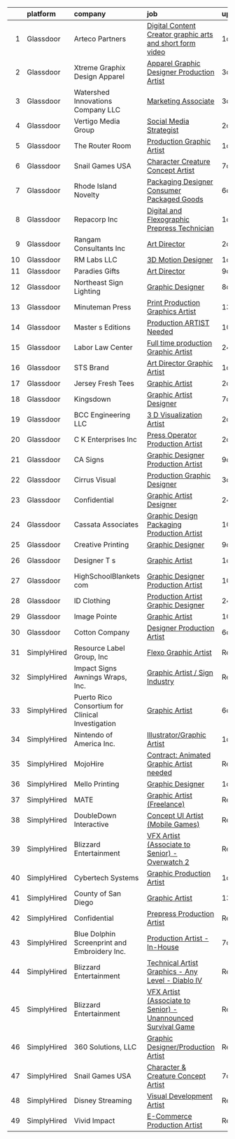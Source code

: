 

|    | platform    | company                                           | job                                                                                                                                                                                                                                                                                                                                                                                                                                                                                                                                                                                                                                                                                                                                                                                                                                                                                                                                             | update_time   | location           |
|---:|:------------|:--------------------------------------------------|:------------------------------------------------------------------------------------------------------------------------------------------------------------------------------------------------------------------------------------------------------------------------------------------------------------------------------------------------------------------------------------------------------------------------------------------------------------------------------------------------------------------------------------------------------------------------------------------------------------------------------------------------------------------------------------------------------------------------------------------------------------------------------------------------------------------------------------------------------------------------------------------------------------------------------------------------|:--------------|:-------------------|
|  1 | Glassdoor   | Arteco Partners                                   | [Digital Content Creator  graphic arts and short form video ](https://www.glassdoor.com/partner/jobListing.htm?pos=130&ao=1110586&s=58&guid=0000018369334f79be03fab6cc36c5d6&src=GD_JOB_AD&t=SR&vt=w&ea=1&cs=1_908d2ca0&cb=1663917314288&jobListingId=1008154566227&cpc=AF1E4A3695F490BE&jrtk=3-0-1gdkj6jsokf0r801-1gdkj6jtdjcbp800-b3812f78a970a59e--6NYlbfkN0CXBwkuXq_7hSsGqynfufmVXqmugJc4CfFGbLSoL9j_BIUTi2Ue9hj8_eACltDkMj6ZF_apy6Urs4e-em5JkXt3NQcPVHXe959KdsrzWF4_7U6eaybME9ZBT4GFFYWEV3oGKiOu9myI4mS_vUZM0OZ-48GScj0nBScvCir4_-Du4bmFEzXvHJPDCaMKdKbx3I5K-rKm6LiD20YTsmMduLOIsKHxog0LjJ-CMHVIedjRdgo4_mnLJfP8wuGpMhkmHP68a9QcgcVHcW09-ZhmaganOttdOMEQq6EaH4TEnGI9ili1FDZTZ08QGrGiRGj31qkUHFeVcGXuHWVxxRCSYh-Bur6Hq0ltOpzBFGYY-pCpXYJB2sSHoiaa4q08fBrLC1dbax78Nui2NbLhl2Yw4eTI2ve_R-A0v7n3i1rxBh2J9lao4oBQZWdYKXazseKfeUqVdWhWIYU5dxPSgnaUuTiK38M7vhYrQd2NnPIFmZAVlqSwpjCsSJzCQoKwDzD0XZuIy90KVohkrg%3D%3D)                              | 1d            | Pomona, CA         |
|  2 | Glassdoor   | Xtreme Graphix Design   Apparel                   | [Apparel Graphic Designer Production Artist](https://www.glassdoor.com/partner/jobListing.htm?pos=104&ao=1110586&s=58&guid=0000018369334f79be03fab6cc36c5d6&src=GD_JOB_AD&t=SR&vt=w&ea=1&cs=1_bef4d76b&cb=1663917314285&jobListingId=1008150225561&cpc=3490D71336BF6258&jrtk=3-0-1gdkj6jsokf0r801-1gdkj6jtdjcbp800-445896edda0e98df--6NYlbfkN0CHpSnjIPxMtekS58WZl5Olhjo2iWL5RjE_Boe0ccr3Fl9Gcdp22GbR2i7cGCDUZj1YDpw5ePABuOt5YrZInMjpDR45YA865a6xQ6GOUSOVqQeNub6vG-oEBJxkz3ZrkpVrjUP18wQ1U_Bkoj4YQTggB7eSneEfGPhSh-bUOURyZRMOsUj6QduqaJwbILEjLKfj3zcvySrQ7tR7EZRQC3NjQ8lNtoLgGe1a2eHmWNEU_UgzpGs7QqGlS8fBXzfqgvxAgMj0Jko2kD7EfzXNY-1pU9Kd6cqKLB60W-BIQbNS6KewN61L9nrlEhaM7mPQBQVKlX2Ju-v7v74GCtMZbvJSPjVV86Qh7KlctBSvvhTeKuqVDSgGz8XlEqy2HMT7MWs_bb5xvnkghILnIcb1_a_366Qcx0fHVslrkDGREudnMXA2WKeFscd7Dg8Q9Usorj1J_u7IcPfU0lHvkFTmFt_oyQ6P1OBJOm_9bntFrnKsbFU1MiJiIQdapI2Nu_mfmUGXwdbTNuX6TWqS3DkeNY4_s56STlAA8TS4sYz_jM9gYQ%3D%3D)               | 3d            | Saint George, UT   |
|  3 | Glassdoor   | Watershed Innovations Company  LLC                | [Marketing Associate](https://www.glassdoor.com/partner/jobListing.htm?pos=109&ao=1110586&s=58&guid=0000018369334f79be03fab6cc36c5d6&src=GD_JOB_AD&t=SR&vt=w&ea=1&cs=1_b1ffbdf1&cb=1663917314286&jobListingId=1008148873258&cpc=4C8E2822ED533607&jrtk=3-0-1gdkj6jsokf0r801-1gdkj6jtdjcbp800-2d41122d485c2606--6NYlbfkN0ARVZBngiHsvg0pTOXP7QKeHNzMMjcD3HzpN76xyOSOmRet4aoTwDDjLnOR1WlZsEhH4jtpppI-5Ky7WhKSbKC8tGCfT-LR8dmn84bUJHng2etU0EklGEMno8u-KcERddGqfPhTcX2EP7uHHLssUiv8UoSUuVoRZ82pbjcl4bKejtJB47Mn7RBN1RLPHIrlqKLdm6EUgY9wiPrIVuLbn77WAKJJfuo_mgpuiu4_5m02GO7_qzPRrPfy3UqbZE_okGxEeP0gEY1jv9phE-NYsXLe21OKlxQ1Dh_jWHuvVsuzKYja3r3NeNiHDqjzFEiJSFS_THy-oKI0FVxsligu_CZaBY8GrjIvcY9BspNOQqVocjwDx9442lqVCeWAGMSg4Y_DJJ4-rzBbx5MOLUKK0FZhjXPY6nCfKyK4QG71EXHH8sVT4rCULR4nuRkRYeQTQ6twkeOS5xdOhKATBOEmcNOrys2MVQbwdLX-MEN7mq10I1FIWh1am_bXWwjtsCZmJKr2g-eovh9YPw%3D%3D)                                                                      | 3d            | Hudson, FL         |
|  4 | Glassdoor   | Vertigo Media Group                               | [Social Media Strategist](https://www.glassdoor.com/partner/jobListing.htm?pos=128&ao=1110586&s=58&guid=0000018369334f79be03fab6cc36c5d6&src=GD_JOB_AD&t=SR&vt=w&ea=1&cs=1_f58a2455&cb=1663917314288&jobListingId=1008150948305&cpc=2187E14FC6F1B769&jrtk=3-0-1gdkj6jsokf0r801-1gdkj6jtdjcbp800-f9eaac439e6dd760--6NYlbfkN0ATuzukLZvOA7Cxi5gGVTPK8s05ijijAIGQnHXs5Od0X6ChBelLerDGZsCvwkADTy5GbXrC1aGA1V2cVrMn18YNumclWy_O20vkt9rRv8ejtvzOamHr8RrXEnql_sfNqm7EQAb47mSg1wwyR0H_IDXNmlm5l8Wz0mLkEODsoSmeLca7-K3xZ-BPAmL5Byv5Y_A-xETnZDQxjfO9gaTddAO1sWrWKB69YwrhMVYOuJqF4MR9LcQgS45M8pW5VZwkXmGAA9_IYW7O_0chrYpPPqsLnQZDVK-Ty4DsOvjNObEJi-goJPt_LdDcIw5vB9O2N22pykoKthilhstaD6-ArpzC_QeGSicHVVICcOlxq0Tl_y0keCh2K-Qxpmw1aaiI5n8o-18Y6QHubRK_d-4w3LKgHwMzpqG12VOmbRshXIEOiFrSV84NCV2S4L0pdT40JC35yTa4j1_o8dmyLFDgjmv6k0snZiHamitqQOkyglQXtcVu_6TpO8vpnLxYr2ttWgGAX2Otg8n9LA%3D%3D)                                                                  | 2d            | Bohemia, NY        |
|  5 | Glassdoor   | The Router Room                                   | [Production Graphic Artist](https://www.glassdoor.com/partner/jobListing.htm?pos=116&ao=1110586&s=58&guid=0000018369334f79be03fab6cc36c5d6&src=GD_JOB_AD&t=SR&vt=w&ea=1&cs=1_f53eac98&cb=1663917314287&jobListingId=1008153403954&cpc=61B26E8FEFFA679F&jrtk=3-0-1gdkj6jsokf0r801-1gdkj6jtdjcbp800-a29a98431f3de04c--6NYlbfkN0BBGG9LMNqL16EzDx9S3nKk4b6IwprgSJginr0DZD_oW3LpRtTNiygcEw00-MMzcE5TQ805-bJUhKwNqUE3ZbyDA0w1x5AmHxhZbkz0bITAGxVspfDBg-qUFODc07o9m3hmjz6AEF7mu9WexNgHbdpNDgGuwHHoYlriJrAz5Ddps3GGzk4rPC0PHVwCRbS2_goAtNRY3YpsJVuxmmmzJKTTcReOdYtzquPLsCbs3mJ0i8soQT3qLQAzs21-To9B-J3IJm1nvN1VcFjTefxBt-vPlUygYH8csfWPbvJgyYK8kN8naM0d8ncD4St2KFYJiTj0y7Xj6FSKeHJfZGeKu_ppTKUUmBDqKHkNsVgIJtTUvkHVCQ5FQDtjDgC213VyuqEG86C6mzRmHLM1k2MlUqoxaMRTnt_PznlkmlzlFoJ0gFA1-JhyWSdB2jR_D4RWt-L7Vy426EQe1U5CSIoiRAfOiQFrSrpfmKiDhb2N-mZUzxx-0OIJ1GLD7OANN6epdMi3i8yCYKEoNQLK-Ide5xYg)                                                            | 1d            | Dallas, TX         |
|  6 | Glassdoor   | Snail Games USA                                   | [Character   Creature Concept Artist](https://www.glassdoor.com/partner/jobListing.htm?pos=129&ao=1110586&s=58&guid=0000018369334f79be03fab6cc36c5d6&src=GD_JOB_AD&t=SR&vt=w&ea=1&cs=1_35280543&cb=1663917314288&jobListingId=1008143273068&cpc=AC285F3A3ECA6BB0&jrtk=3-0-1gdkj6jsokf0r801-1gdkj6jtdjcbp800-c7fdc8aca587ab24--6NYlbfkN0Cw7niSvkhlOnyUOIKh8iEFaGQrF0ehIy67CPytvastGfTep2RELHiWIiCT54p7uGyxwCUjIVnIlsUbpLR9__OCtQWshtYduel-DcqvylTlwFyMqEQesVkn8QFOuSaGCIjGwqe3lTzCEaxD2YU6JqSy_31ccDoySKC852Vlc6X51omYNc8FO4vUWSNooZgotJu8m1hVX6kOBMzUhoNRufKfuDlMHdvezDEyljrQp6_a6LIN5kHSDal2E0aNZzvOO8-nrvcy7kd5NuW4vowAPtFxx5AFtaoI0c1vaMtZashLr6Ic1YBlpFRXIZVr0KJ0rgaC924WNVNSaGkXnAmgbHhnxW0xnWP6s-thH3kgVf56ybZ5YAwPqk3YiSeBj0gpLY5LvwiNIQ4OItjGDywEZ2pDMRj08s6XkMYotz4nBH9Ov5JkACxtuxW9ysalslrshU44jkCgasQexmxqr32HFYkh)                                                                                                                  | 7d            | Remote             |
|  7 | Glassdoor   | Rhode Island Novelty                              | [Packaging Designer   Consumer Packaged Goods](https://www.glassdoor.com/partner/jobListing.htm?pos=105&ao=1110586&s=58&guid=0000018369334f79be03fab6cc36c5d6&src=GD_JOB_AD&t=SR&vt=w&ea=1&cs=1_3214c1e3&cb=1663917314285&jobListingId=1008145710292&cpc=1618895939391108&jrtk=3-0-1gdkj6jsokf0r801-1gdkj6jtdjcbp800-b23aaccf5891d317--6NYlbfkN0DKFI05woGFGkUOa5UAHoty9B7M9aHC1NUjGBaDmWJcRV9kwmQaXLUWKcuezblAroHUCAjoyncyd5lMaKNJg2y8IILxuxAjo4eEJkVnaOk9ac8YD2caj3ZDhwwHDbhBML7M3WNz2Jgur6KtUdCu0SUF-QDFAM9hrvS-wVUjoYs62lVuX_AaS8OidC0bFV40Yd0U5XivJzos-lBAzRQcC5aDlGZm7g_XPBqrx6pDLtre1zHzhIBEGBVvLOkDnb3EYASFc7s6A9DSdRXbPMlRq8wHwt-Y8_hpzccXHfudKVvtmbxT0wM2itrJzyGDUBajiSN0CMHEZzgdx6ebwbWZwKchOnaZ9IS55zEGT_pgScdDjCII6CFJimgF_R8tH3l18plP-keRk9KjZFvRIA3KDQ9bJ0efa0RTH5OG1fpidEEiSjnvWDCZdUnzoewNF6xPyOM8QQMxL9j0GYImm0pc8ss8dzCWYqvJNrMb18ZgebYJMzcW0iz2QJq6S4JNJizhpnIAjfSCs7ruGzl_r4Be3oMP8Qqa8DHAbKVsrRB9GCpM1Q%3D%3D)             | 6d            | Fall River, MA     |
|  8 | Glassdoor   | Repacorp Inc                                      | [Digital and Flexographic Prepress Technician](https://www.glassdoor.com/partner/jobListing.htm?pos=118&ao=1110586&s=58&guid=0000018369334f79be03fab6cc36c5d6&src=GD_JOB_AD&t=SR&vt=w&ea=1&cs=1_46feb5e8&cb=1663917314287&jobListingId=1008153660202&cpc=4BE37DAE121B9405&jrtk=3-0-1gdkj6jsokf0r801-1gdkj6jtdjcbp800-f47ee78cfde7cc41--6NYlbfkN0Aab4f4rotRXIom59lFGgTZ2Zj_MlMiKy8RvAHUfqYb0rOjScesJy6N2tJjD3gDB0Fgs8-7R2pQ9zjWXkVzff4wDVykmjio5bO_Fl4hvzhNXlJfUKBthY3qwTwsnooQuIuJZBdOcaZowan1HXNV1kwFsSgNmL2A1PLn9IknT0Gr3xDlgXfZ-rhUDhagDaUPYs9Fc8sybDmsfnrmYI4c9HX5wxoSjeCK6vMvWLh2uZRALOjHBXzBUkdFvgB04rL9Cf9jyIyXtuXm1x7asGqct3PJ8Se8h97QwdfinvpPY7OqtakqwqDb9NiITa13aXRwuY6f458YoHs0Q18Gb-oOqXl3GXyjs9Fl5DakdFKBvtv-eKqmwpjLeLGBFvdn2BtKrIBHKFoahsAqhIVoVt33S_jSFpuxbplZ5-9le3z6piYHO505uU0y54kTAK_6ObRAQ5TOxghyuaaHcQV2JQIM-BkHxk7ZoYpOv7AuOa5zuUU7VdkuH5egRGhg1I4rnDGxlMBi4ptpm1oo0mV-WCsRy1wbFusBVFacVqk%3D)                           | 1d            | Phoenix, AZ        |
|  9 | Glassdoor   | Rangam Consultants Inc                            | [Art Director](https://www.glassdoor.com/partner/jobListing.htm?pos=115&ao=1110586&s=58&guid=0000018369334f79be03fab6cc36c5d6&src=GD_JOB_AD&t=SR&vt=w&ea=1&cs=1_2e1ee2d8&cb=1663917314287&jobListingId=1008150969255&cpc=CAF32EB92433BC76&jrtk=3-0-1gdkj6jsokf0r801-1gdkj6jtdjcbp800-f1b1aae5398895c2--6NYlbfkN0DAwgduWqBP7ymGN-lTADpinz2i-23XbRAyg5ywqS-MDYgqLdDcrWlkYB_RQ8BdmnuRR3V7V43ddDJfKn63pX7YZwA4ZHNzR6Q1YXE5uY7PK8y814uJqD1ypazB1f62GnojiKvoij2vEWRwEg5R7kRtEM5iOg5fgaW0POtrhOecEOyhII6hHvII9VwXbwuoRTYrB9RidYp5qcxnQ_5fSou3uV-GqMoYdFALi8wERi_w1qSqGsv-JnC0xLvIlUglBAZoD5CRhPt9MbJKMnhdvQALYv0ipqlPxWb904OVnOtdGp5l2Rh7EhShH6xTgoa9qJAS1OHaC_jqol_yDRWy89d2FUM29BxOw4grzNBgeReCMvOlaDk_UC31MSnwDT1flm_GeNh8NYBdzCqQwafmnt4Y0FmK9NRUjEvC8j7LOxYF4ikdtGAtws7qTDqBLcABWdAr3htGoAb036SrIP7qFFj-DMajJCF5HFOIkVKknVcrqjqfdMrJO6yNVkZWnYiKcc4%3D)                                                                                           | 2d            | North Chicago, IL  |
| 10 | Glassdoor   | RM Labs LLC                                       | [3D Motion Designer](https://www.glassdoor.com/partner/jobListing.htm?pos=123&ao=1110586&s=58&guid=0000018369334f79be03fab6cc36c5d6&src=GD_JOB_AD&t=SR&vt=w&ea=1&cs=1_9e6d06be&cb=1663917314288&jobListingId=1008153792721&cpc=1EC006BEB16B588D&jrtk=3-0-1gdkj6jsokf0r801-1gdkj6jtdjcbp800-982acaacab289abd--6NYlbfkN0DAwgduWqBP7ymGN-lTADpinz2i-23XbRAyg5ywqS-MDYgqLdDcrWlkARbyG98sttjz1nluBIrZSfFlfgk_vLjXJyLm3eoqQOavkXNYzbdE3-ZQzSgMgGT0BCxxHOVnMPOLiT6kaUBi15lig05eE1CwSaS30BEqkKJveSGJSQZcQNvuNMMsdpvO7uWAirEfuO7BTUznGjFf93ABT_kONdrXu0PRHG6Fy34n0Smmc_Rl467tUFtpMx-M9T98nHa32puXRL3K7uEwSbT6NK8TaeDE7qJHibjcCsZviPYBTmADU51qpDpgeIiuNglWBpcjl6OlVnOMVdyeIgP6Ch2IJJartNBrFgo1Yt7LVBFZ-dDA5zMXDniu2kAljUbuJ8CDCG3yFk642dKXrhb6JVnaWfDdzEGKJqtdxc3e5SG1eh6M9NhS-4m2FUbRR-U9rwUskpG1AIgXi1j564OQxo8t7ibKx1WG00griaDSWz14g3ismDdNTZy93l21_IGghoSJSfIY6aN7K4aYmgwKgT8sfPqc)                                                                   | 1d            | New York, NY       |
| 11 | Glassdoor   | Paradies Gifts                                    | [Art Director](https://www.glassdoor.com/partner/jobListing.htm?pos=124&ao=1110586&s=58&guid=0000018369334f79be03fab6cc36c5d6&src=GD_JOB_AD&t=SR&vt=w&ea=1&cs=1_15f41421&cb=1663917314288&jobListingId=1008136933501&cpc=25F7D4ABB6558D0F&jrtk=3-0-1gdkj6jsokf0r801-1gdkj6jtdjcbp800-c4f7a229fa803807--6NYlbfkN0D0ZqxdZg2TwcIemQ4yr89eGinLCR7bn2QHXosobzuZIBtE5v5Cx1iPt9grKXMoi4Vg5eWabvK7yBZagJoEvS6udqhEL_UrkKv4NPXwpJ24fblQnSu9ecSPgbfeFCdTkvmamQVh2X6TCQcWDoWNEqeezBvRK_BXlBMNq3er-gRLi_QL_qUPXUigYaSV4Y6zmcIJEfpxTIFo3SUfcGNV28dFDYiX-vSM8l7f9Wvjph-9rLiJyNO5asRd27TMwAgJJyjlvUPKu3aDv-X7MsItjZo6E6-j0glV7Qk3KbAbhZJeDsC8cVQKPdk7MvafV9Zpv-9R4AI2bmgTsY99Oo1dAIgfIQrtRafkGAm4Q-_Iy0-2hVcSyKMyiO2ORHM7A4bqE-4mgpXFNxs-_-gYlMMgA2PIKK63zYdR-uyaZ95d5MHXykcSVgU4pE86a83nWV0KtVdUPeG-TGz6KPlm1ps-k6xSIZcsAeXzCIcTMwEmKQSXW_VJO4u8f3IgyTpy-k8iPDY%3D)                                                                                           | 9d            | Sanford, FL        |
| 12 | Glassdoor   | Northeast Sign   Lighting                         | [Graphic Designer](https://www.glassdoor.com/partner/jobListing.htm?pos=107&ao=1110586&s=58&guid=0000018369334f79be03fab6cc36c5d6&src=GD_JOB_AD&t=SR&vt=w&ea=1&cs=1_78a92c3c&cb=1663917314285&jobListingId=1008139048505&cpc=A5952EFD17A85363&jrtk=3-0-1gdkj6jsokf0r801-1gdkj6jtdjcbp800-35351534e435035c--6NYlbfkN0A953Z9EfJZc5Z9y7Wb0NkuJO-5BBnqXCJSieP3bN3oT0yhRhApRHWswx2guFObclladVP_jd0-xojkZ_qSEu_LJzA8Xyos8BRzIOM_7XB4Nb06YhxDDwytzLDA2G9PataIBByZGxFeJ1vnGGYD6ReCC0PSEL1OLzrMIqxDan6aMUY2w61LEUdwweAw358RJ1zE0QyKi7C1A9SOtYg_zm3NnVqy1vJmTXBqbHbuthtrt_QY2R5pCxvML6KLkazexdX4Yc-pwTj-HAKubOy-dKYlcefIcTitphIk-XZX2FQ55RkEcv9BXrGmH5p0yzEkd7O0Q2caOZlS5g5UNlczOFyy7LURL7aUgMTL2N4QbO0IQWPEMDbZLGIAwiMpYjQREpcnD_QUM2H81tBQb-keRr8guvfqLpLV0G0hwBFBOM21SlhZaYEOxd5ayRJyXuHP79EpE6sBDeJ3zMyj-B6j7wRLSVKq0kXDGY1vCX1MrUxRKakCulAKrjPgzblx4xiWj9g%3D)                                                                                       | 8d            | Point Pleasant, NJ |
| 13 | Glassdoor   | Minuteman Press                                   | [Print Production   Graphics Artist](https://www.glassdoor.com/partner/jobListing.htm?pos=126&ao=1110586&s=58&guid=0000018369334f79be03fab6cc36c5d6&src=GD_JOB_AD&t=SR&vt=w&ea=1&cs=1_981d6ab7&cb=1663917314288&jobListingId=1008129593470&cpc=AA7790897323AD50&jrtk=3-0-1gdkj6jsokf0r801-1gdkj6jtdjcbp800-d0506688ebd98d91--6NYlbfkN0DdLn5tXN_RiyJSiFodarGZFJKa8s6F6AK0THPBWp05MWFlkDe5FfH8t9o3uGDW9y0XjvqnNtaB97cWnqedfzARNx5R363_Ei8iGLGOHYkaPvUVYhOHEVNH745gWwFbX2BqWdFggLiyRtSKnbRExjlUqQ3bYJSMicaUQ_tRCFm5EpKkvo12xwsfisLMYXJOHxhFgFAI5Rix6fjaqM5ZwBD9xkBbCvZG59ghc6h8NeDWi4W2mabEu3tEVeacJKS3n0XLiot3mJLrM3TvR6-c8jh_c6cXvAkiy-xrQPBeZVCfs4WY06llhkAuKSoph5UT174E8e_4xLYbeLHYjrkJccz93S4-S4B8TdKbOZu-Oea2h7bDcroNvecSbLRrHgA-k2T9mBLKv9rTqqyHdI7zjnHGaACmC1oYCxOLeOqfRdocBt7n-2z-tYNCxtssqiNVXI8p0758yp7Y5jp1eLHSnvht0NYqlAL_W53evCyLEYNIno2g8QKS1Xwje0cZgioee4Gni-p5KRwaEvOa-H-FBAPM)                                                   | 13d           | Tustin, CA         |
| 14 | Glassdoor   | Master s Editions                                 | [Production ARTIST Needed](https://www.glassdoor.com/partner/jobListing.htm?pos=121&ao=1110586&s=58&guid=0000018369334f79be03fab6cc36c5d6&src=GD_JOB_AD&t=SR&vt=w&ea=1&cs=1_ce73c552&cb=1663917314288&jobListingId=1008134298900&cpc=751E07EB93E4E93C&jrtk=3-0-1gdkj6jsokf0r801-1gdkj6jtdjcbp800-282032a7973a7d1b--6NYlbfkN0BHIfC1zsKGIu0R3teaIu8liT7fbRNLaQeDQfcPJweUKxynNxS1I3QAQcjnkmAqDTyUeX1mOe6TiV2mgVVrWuE1v6jU5iOvR7t1K5GX42VLsfi-ldXXam1VMz-tXSe7FEdG6gQvSV16xMAbGZLxlNm2T8yAdLo0WBWdixm60wjGgvV1XNpSbft8BdUTO4kzDsCx7zyNsb9A3DHzSLwuRH39WJ5-fUq3X5nlVYfrZcbcpe8-CL2BkQ6rxnpYeLxNPac4Vv_YZt4oPCDLHc3JnAyQNekGXDgEvqHUR8Sg-p_soSkaR6D7jVO3PIH220cTKWeo9inU1YVu8ewMViXhg8ywlmcwSqEPJ-kXkDGP6QKHmtKS6PjOXiVzOwheFunVyON92Sa8n56B8QHCk0g4hq7HQviH54Y6bW0_qVBdhk0y8ktNH_qKJ-_ds8DUh22xkeSBr-sM9N-BPWyox821DWcduSeJYkJUZD6SJWYpBYMblIdVylKUjyp7Z-rZVK_xLEZZ9h0JgjH2Po-M_7SojqaO)                                                             | 10d           | Pigeon Forge, TN   |
| 15 | Glassdoor   | Labor Law Center                                  | [Full time production Graphic Artist](https://www.glassdoor.com/partner/jobListing.htm?pos=127&ao=1110586&s=58&guid=0000018369334f79be03fab6cc36c5d6&src=GD_JOB_AD&t=SR&vt=w&ea=1&cs=1_9c4f793b&cb=1663917314288&jobListingId=1008156419314&cpc=82B3195DA92CAF92&jrtk=3-0-1gdkj6jsokf0r801-1gdkj6jtdjcbp800-1d2376c8871debde--6NYlbfkN0AS3oPsAAmCngCu4U51_2RxXyfS7TdWOFtWPOafNW52I-BHaFGjpaHg8Xw9kiaEheHCFoCnw6JEEbgN3Y6LrViFMy59xcizfkdj-4NYq00m3vJ2FIUI5AillWNPPby8M7Vl9cTH6OkKLJv3w_vH31Zo85LYjkXwS_AxUwLUmF1ap_MyDL469hhZ9zMmEjN6Js31ARoQU9YwRooztnxmMoPfIIpn-1FLvwJ7-xWBwh1nE1Y_FuWmjJuGW_289wvYcY_431UyxlXhN5T_H2ZMv4rh8u48zSeFixDvL6gRs6sBtX8-EaWiTc988hxC6AjIaCXivnZXsDBnFZE6ODLPYb7ozbmyCi3nqDn0OfNygPHc15UDQC6jDEF5RP_k3FA9e2hlxpC38-O8ImPF-NBMHXscpkL1IzyDnvttx5Fr6pDncmJFRlK5BMFYzTz-OqPTeT43RNXacYhbwtY8p0jSQijaEMCV52Uk6cKTuB1GEnXBiQ7zPVxx6xKJ1HUbyuP9oFJADPVF17eBQA%3D%3D)                                                      | 24h           | Santa Ana, CA      |
| 16 | Glassdoor   | STS Brand                                         | [Art Director Graphic Artist](https://www.glassdoor.com/partner/jobListing.htm?pos=111&ao=1110586&s=58&guid=0000018369334f79be03fab6cc36c5d6&src=GD_JOB_AD&t=SR&vt=w&ea=1&cs=1_b4899028&cb=1663917314286&jobListingId=1008153498177&cpc=7E331B339EFC28D0&jrtk=3-0-1gdkj6jsokf0r801-1gdkj6jtdjcbp800-be482e91c0342dc0--6NYlbfkN0Bo2KUTt4SEB6hoIqef2rcXatyhVyCZewegu4RoINC0QLJwU6W56r27mgen1FtSvh3LHPatAgcfUGQZgBx3SRSFFVTA21rAlye1K4vQXHynDTQb2kn5o-e2NLVR6fTbVKKN7CnPFiECHSiISbF7uwchle-RCEIvgjV26bT2fVK8yTz9fd6dunuuO5zr6X4_sYr0rbzL8oqqdOZ4T8rVBcxZmh718MgCdzmC-KHGqVdA9KL35GZJvIt1m90no_LFk0-lzc1V-zvzdm4ThptbcqyPPiZrcOE-q8Kff6Xijd_rpnxM7ZeU75JQcyZQluIdiD4LfuO2oHWdgJDr8YeLK-XBgNDpjFtsyUhtkDDU5UvB_0Bc4s-MsNn3aNEO8vivhjwwvx0vkQJ0GC_D173YH4KZFMRFMJwX792nyDJqITEBqjaaRb73etPi2wEd1qG6YMuZAJitbADsdUabbrfFYj3Rq1gOfvO8wrC0nZcZd4fQolAW6NfKQ8a9Y0whkyU_WeQkmqDxg7Ieug%3D%3D)                                                              | 1d            | Houston, TX        |
| 17 | Glassdoor   | Jersey Fresh Tees                                 | [Graphic Artist](https://www.glassdoor.com/partner/jobListing.htm?pos=114&ao=1110586&s=58&guid=0000018369334f79be03fab6cc36c5d6&src=GD_JOB_AD&t=SR&vt=w&ea=1&cs=1_b20a4479&cb=1663917314286&jobListingId=1008151112940&cpc=65CC663E25211861&jrtk=3-0-1gdkj6jsokf0r801-1gdkj6jtdjcbp800-173e4cd626699642--6NYlbfkN0CO3DEfAY9A68AIVwcxeRGvQUfeLcLgbZIyCfLEHxv2SRUguGQXX01toiFilKf9C0FycnaKAnYcaMk3onlO7A8n-nGOe0WgIxb9pGxwAheEO3Fb9jZ8oCq6sYv8_4dURmvRf1jxqsVU_aKK5ojaRMkjB7Bj4gYCPg-kd4Ze4FkJRfaEAup92y-yx6xch3f_vD_sVW4ynzYl42n83G8qy6fgyVM2xx4IisUotbvBR-xA1ZmNb3WbNBEq6Iti50NPu_xUKjr8VUaTFHneM1DHYyRy1v85ElcdWEJ--vymYG-CDw0tDxGh6YFgIimfNEcwAc0qIHVdL7oq4NapPZVJ8LzTcYWaEoo0q9o9Ybrr2uXaEn99Vs_pf4qh8mAOoklcAsVl9VAmVVyFSdmStttLqG5gfdKHidonS799HW0E3XWmaj9NwFIWfsBLHHSpJOzEI0Y1seipePKmENnq57b5u8Pb9M6xZrYftMh14r7j7FHibaFyMXDiSHLL3Nudx8dLXIxzCkZOj134Xg%3D%3D)                                                                           | 2d            | Somerset, NJ       |
| 18 | Glassdoor   | Kingsdown                                         | [Graphic Artist Designer](https://www.glassdoor.com/partner/jobListing.htm?pos=103&ao=1110586&s=58&guid=0000018369334f79be03fab6cc36c5d6&src=GD_JOB_AD&t=SR&vt=w&ea=1&cs=1_6aafa67b&cb=1663917314285&jobListingId=1008142159677&cpc=147D4D73437F2C39&jrtk=3-0-1gdkj6jsokf0r801-1gdkj6jtdjcbp800-2557b76691664809--6NYlbfkN0CzcDFs8cjNZITHzPaspPYUdxCTppyanGLeq-qEeiOFH3qOVNDH6wVj1G8JIAfethdzPPyIdq4cfpk-8uGJN5tEJlfJZC63NwCegaHmjuzFBLX0l7FyTKp7uTFN0EzYWmLU24tT6xPkWiyUSczPF_wfLgNzYH9PHyGc1FYk2RnTguQph_Vk6wumPSrcv5ux3Kcw_lJ2E8uA3GQegmg3Iw3u1m84kWvqYKmR-85N5tUf92lwKAJ5BTFYZmmnUI6mR8VRMSqZBcmynzKsmmV_ETH3PJNpV5dp3owURNrQv0iKwm2iXcw8UgvvKrQca6LNWUGmtoEiJe1OcXcU81SdSE3di1bPanYmexgvZqRXi2S6T4t1plAiDaePsTNxibMw_-1HFNQx9TAtfRW8AWAY6ayEUV9Wns1DHTtG1ngTU4BF2LWGp3GzG-1QpksCVTrCyYNstlodIU2-1We8BY8OzHBQRKTZf2A2hEMfwREbWIxwZn-B4QYM1jeEz7POrHIyGE5IergdLZm3Kw%3D%3D)                                                                  | 7d            | Mebane, NC         |
| 19 | Glassdoor   | BCC Engineering  LLC                              | [3 D Visualization Artist](https://www.glassdoor.com/partner/jobListing.htm?pos=119&ao=1110586&s=58&guid=0000018369334f79be03fab6cc36c5d6&src=GD_JOB_AD&t=SR&vt=w&ea=1&cs=1_55e3f2ab&cb=1663917314287&jobListingId=1008152719316&cpc=EA19F5B90D514204&jrtk=3-0-1gdkj6jsokf0r801-1gdkj6jtdjcbp800-04b7d80e9c0fc6af--6NYlbfkN0CAddgBklkkUojUV23C5ENrBOX7WyNdbf0KU89bOUJxK2QK6DCs98sKGauzi1vKMHI8wyOyZg7YiCAZD3hSoe0-rxv12lydIxZIwg4dCtQJNwfSpk7uBqwFx9BIT1ctrc7M3yfHhNlRARo16HI8nnrFREmATAliEBIyJ3E-_EhSNTaNANgWD0ufYQMiUbAnWb2PKtt2va14qhOChLjavj63WauVQgl7-OIssaiKnJMPhsxxoRsuTxb_7_7QLCPVw8wrdNOnEmEnlafctvVt8Zb0RSUelKUg6XCbJ5UVtIvxW2r5p27QJ6RpMplNFYSFcjIfJOSATAyBZYPpIJHUM1KIYhabOy2ILP1NU9CggUwtjowOYRXn_HqqcQCMEVPbxRRFDi7e63Kt3hoBxjEP6qO3LQK40S3o9QJALV9jWMc6X_VGSYjmbwg8yxwA5OcyzuRW5ka9YwA2rrB2ZCK80C3fU4lKRQyHglTruGFL1ybpyS8qNea1CqVCC2RNcgVyO2asGViaIWePPeXiVXWO81mSXJf28VyV9Sypea6exNb88SJgj18EdGRnWe1zNkuuwrnJ8eag266a7w%3D%3D) | 2d            | Miami, FL          |
| 20 | Glassdoor   | C K Enterprises  Inc                              | [Press Operator   Production Artist](https://www.glassdoor.com/partner/jobListing.htm?pos=101&ao=1110586&s=58&guid=0000018369334f79be03fab6cc36c5d6&src=GD_JOB_AD&t=SR&vt=w&ea=1&cs=1_cb0fee1d&cb=1663917314284&jobListingId=1008151491295&cpc=C64425CD673E8F14&jrtk=3-0-1gdkj6jsokf0r801-1gdkj6jtdjcbp800-34b4bb55419234fb--6NYlbfkN0CdcVd3SDA1nO7RkKTAACmPV4xEt72Vls8LI2dqcgyOeEuvNHGnNQzqnd-CyMswgT8BXc5Ej9KgBssb0c50kowdYH-EvrYGsXTz3huyg-DtIdM2i4bWq-61bii15ktkIN51k0A2QIxUl2sqXaW3meAX3KJaU6Hc78nG321gpnAeFvLxDfaPiNxD3bLX5yVSPC8D5Fveogvl7IEtq03_FmlsfBF1C3mHDreGZwICwiW1bMqO0UZvtJrkCQ79A1-utCbm7Vc5mVG6bV0XETFen21RntQHw-5r3F3-IQQUJqBLiwQszsmILZdci55ZNPOA6-QXjVMZmhBklCGQcsNWUH4296-cE8V0u6ppX61KcqjrM4nrIquqiC5p3HfeXSYEPgw7c7hOZTcJEjFwPW7A-TuutJmfd6Pbdj6OaKfnWXJVDhPQzQRQ0mPM4IhsQuNC2_tFnubyC44ODeHMQLfdQqiwcL-TcbmpgSDC7DXpUQTv0_u6EmX4_di5j8CFqmTiMeoeQu_-8Dsf-40yFhTrAGpc)                                                   | 2d            | Lone Jack, MO      |
| 21 | Glassdoor   | CA Signs                                          | [Graphic Designer Production Artist](https://www.glassdoor.com/partner/jobListing.htm?pos=112&ao=1110586&s=58&guid=0000018369334f79be03fab6cc36c5d6&src=GD_JOB_AD&t=SR&vt=w&ea=1&cs=1_5730d87f&cb=1663917314286&jobListingId=1008137264409&cpc=987D8AFE463DF687&jrtk=3-0-1gdkj6jsokf0r801-1gdkj6jtdjcbp800-c069ac1f7cd7511f--6NYlbfkN0BHIfC1zsKGIu0R3teaIu8liT7fbRNLaQeDQfcPJweUK3vTeD_DK7dPtBU_TcueLDM8T2_JawWXO_Z2_UXO1Ig1Fq1CRL8Tb7-4aiLh3RVc9prxY5_sh41v-AEUYmj1zIOcg5in30-mcz5q39ljkY6S-1TbM1GPJMRnSj595sFZP-gX1F3C8KAMc1U2tsgspPYyn4YWS6nuJCKAqx01tW1G4tyjvM-n6Q-BS85A4PLUhbdTp4MeoEcmRZqEoSXWg-iMOB1plsGPKAllRbH-5bq3uRDGl595lnFrfHGdT44C8pPhTCCYTcm77zme19UPT79oQBRR_lBtpsG7JDFN0Vj007xJuqpMgQ43LYjliOOue68n0mHXlQHLvR3ZTIfA2m8IaCZNIRlW4iNRP7PCyGoqcalPL_NgoVgKUZHMN6dRVpKdzzCPMOMM7GqvOoroX1Dk3mLEX2b2Guww_IEaCT37FEyp94Bz20xAZSGkyc6W427_mv0CLqB6gOj4-2RWlglzK4hT9AUxTKioh-vGwcuEpOnO4O0aVEM%3D)                                     | 9d            | Pacoima, CA        |
| 22 | Glassdoor   | Cirrus Visual                                     | [Production Graphic Designer](https://www.glassdoor.com/partner/jobListing.htm?pos=125&ao=1110586&s=58&guid=0000018369334f79be03fab6cc36c5d6&src=GD_JOB_AD&t=SR&vt=w&ea=1&cs=1_033b20be&cb=1663917314288&jobListingId=1008148986620&cpc=25F7D4ABB6558D0F&jrtk=3-0-1gdkj6jsokf0r801-1gdkj6jtdjcbp800-1d067c09613fec9b--6NYlbfkN0CudIInprLWbQqzJbMDAuptABYI4fcqPv2nxy7u8BS_0DTQoKg3AhbS-NnRJUBccLH_QtlRMOXyaWVlPmYcxyVoxKPU7lXslHhOg4dWQrZffuB9Z4rTyxrJ8iz6DW0GsRo_XJQqxfuwLUYTO5sVoS5t98_sFh4keTe8cJ73K81AmiKbBkjDM6EKkIa_0EvmbVNMVMUVlnUV_cJ5DmOB43uyhfJhVqna_2jXo19JAjXETC2rnmEF4ZGOIgs-SGMb2fuWTSF4_m_k32hiROltHDqpJwngWeQEGdbSXRz1UaabptzTGrFC4U2aHeujlz4RlFb8pGLsdeCSWMIKhR0hN2Bxnb-6SFXT0p37g5XRNcQgAQDBWgY1INFB9jVScQaLFF7-RuOuzbKaX0DBKIHIWnEOy8Y-t9x7Nh9OyImjJ8LLhMU9SZoUrAGnOnpWp0rYOy0UIGoHwK2KCtmurRGkNfaf3Tp2xsKejTcDlL5v0uf4vyWvfj9GBQoNmGUN0SHUgX7vNM95s4GDmfRXeDAeJmYt)                                                          | 3d            | Tucson, AZ         |
| 23 | Glassdoor   | Confidential                                      | [Graphic Artist Designer](https://www.glassdoor.com/partner/jobListing.htm?pos=113&ao=1110586&s=58&guid=0000018369334f79be03fab6cc36c5d6&src=GD_JOB_AD&t=SR&vt=w&ea=1&cs=1_5ce450ee&cb=1663917314286&jobListingId=1008156194254&cpc=009A9C8147DF705D&jrtk=3-0-1gdkj6jsokf0r801-1gdkj6jtdjcbp800-8d7dbfc41be50e1f--6NYlbfkN0BBApSCe8UkoDFUdPjGJGk8b0MTMAA9T7qj8oBjbEembMIyLwf-YKqO9up9wpXKSNnXrzGNUjXf4tsdZIY4mTgAiq1QlhyPt0iE1A4ZATIQpRh5o5LzcyJjSZQ88eey_msJCExHIiZ8jX2ahI0XNa-t2y8Ksug7PYdyV32Dk_vHZsKvmxw1MHSDRLtabYfy3ZdkvVAcpez-HFS7PwuVGnmjU7hogo-pKbbp17CMpQevol3tz3hUEpCDLHchimoV-6pzgz8s1vUKJa-uSkuTOBkXGf9Ri_2GJfaFNP2mMNrQhh-7SoddQgL5PZJiAs4WHulUUqeJ6rlf53cjdAK6AD2BGlPP0ukze584RraXU3gQ0oD6wqTqQ2zxf9U3_TFneo9CBWcZL2IpqPHGmwOJfJkM5BjiharTWLBLd4DKyZFJXFbIlviuBP-8TGT5ic1WBq6pCxLjfgC04kgPcdGW7BxsS7jMSH71x8n-eUqfVW3GSzkNlMmT4_ADyrb3cOBAd7BK3EkR4n-PHOgWFPh8Gw6Z)                                                              | 24h           | Sherwood, AR       |
| 24 | Glassdoor   | Cassata   Associates                              | [Graphic Design Packaging Production Artist](https://www.glassdoor.com/partner/jobListing.htm?pos=117&ao=1110586&s=58&guid=0000018369334f79be03fab6cc36c5d6&src=GD_JOB_AD&t=SR&vt=w&ea=1&cs=1_1c9aa333&cb=1663917314287&jobListingId=1008134648230&cpc=3028881457C6165E&jrtk=3-0-1gdkj6jsokf0r801-1gdkj6jtdjcbp800-8f071fb5bd4d3dd1--6NYlbfkN0ACu_hgM4mYOpGjE6TXudS1eLEYdlotK5aSiNrSIRlNjs1ihqGN6OK9YnZFspb2X8SWLmdTHIkcyLx5UDgmu17DSscl5qxPdsmC9WaaAb6sT6H_UUmgd19Qaf7F2MVvpcoPVuFMksfJeqj9l0soJ7xi8EL0Ra7RGxMQC-DY5DXrlPngesWOfCBjC-9fX_MsCVMkeSQ4---QrW5K42TwHgeaGwBjAs2jaUqmehZ60WaJ0LdohelHXeCxR53xBmcglaVJsTOsuamlq9TmdWr4Hma8KZT6LuQf9qcoLTSSN6M5nt9WbM6VzlPclGFf7Fl-QDwz27Nn82JwXsBinn82NAOqlkFvqdSFxlan9LrbmvHYUwhW4Ogp5EUfLtRM9ysc3QzqBxzHqIvcfFrAR501ZXWuzo6cKRz1yVRBpNxpKDGdBHSCLWklgZ_4iG-yjb1MY_rApbgllB0-E1rt0mYOsd6WpKAv30xCGScxhVpm9L9eu9JlT1B_JOFwEHhnetOBWXuIDH8L25UQxiNrkmNbndKELYkaHXyWHPLP_CNV4xnGBw%3D%3D)               | 10d           | Schaumburg, IL     |
| 25 | Glassdoor   | Creative Printing                                 | [Graphic Designer](https://www.glassdoor.com/partner/jobListing.htm?pos=108&ao=1110586&s=58&guid=0000018369334f79be03fab6cc36c5d6&src=GD_JOB_AD&t=SR&vt=w&ea=1&cs=1_4352b9d9&cb=1663917314285&jobListingId=1008136595330&cpc=C6B4EF5A80B9F897&jrtk=3-0-1gdkj6jsokf0r801-1gdkj6jtdjcbp800-ef41a54afcd10a22--6NYlbfkN0CB1tmP7rfbaHtYFmPjg1Xv8BJr6DUbyz0HQmM4H563AurHCftAr469ja8SW-ZU0WMf6INKTm_PiiWzOq3CPBy64yGl_L15ZPtFTIukFIEfbzQq1zabOEu8a99ksAt6oavqhfl1Ld4k5v0SNg6gnetYVxaz0D0f37QH3L8th-bjx2c_EF8XqXl1bljtPiIAKVJq6rnchc1-Gqmba1B3nInffsA09YmdDjoNLm32nSJQzOdQeLHTkfrkiB6ycStC8IJYkVFbzrY11Vc-7j4TbcBwzjZbSUY5iD0EgBpPk5LBSUl9bs4hIvx6alcHBKBuhApY0PWYuxo-vIN01y7Z2NTrDO_e9LOlznbOs45Cwo0u2IUm8GSRktTeabV3eVrsWDh2mjV_yUldapvsi0Lz7XH4EpENEXEezjRc37Jw4dN0H1nDUSNURlXKB21KlHCZenhYLN6iWokOUn5nPkw_RHoS-aANU1zExAO2XynmVgRumbrAccoYRckMNTmKEt3X_cSw9F3kYNQWag%3D%3D)                                                                         | 9d            | Huron, SD          |
| 26 | Glassdoor   | Designer T s                                      | [Graphic Artist](https://www.glassdoor.com/partner/jobListing.htm?pos=120&ao=1110586&s=58&guid=0000018369334f79be03fab6cc36c5d6&src=GD_JOB_AD&t=SR&vt=w&ea=1&cs=1_3e11eed1&cb=1663917314287&jobListingId=1008153567518&cpc=723ADC3DFE402989&jrtk=3-0-1gdkj6jsokf0r801-1gdkj6jtdjcbp800-f8d96f1aea9f4d05--6NYlbfkN0Csjkwr7gi9fRGm_Wu-y1B9AlsvaLfUllebwdT_Gwr_OI6ssPEXdbfzLsrTDZigKR7LzZS2RSvc6bThv0IysOv2ZIPN87YH1934bQ80B7mZnMpfhWpklvN_2t3XHTWPw5sZGanVaPqir4sD_eXHmkwkJj4Sz60zp8Wah5bkLq6fpYPCyt03hxuxRXopVBiPrlSLfFFfGSfD6p5u43VLXtEEDYXLSyKGlicpEQ1j-Cc6BhJv9xXGW9yOfGZPT666j44UYOtXg0xPV8AMLcQNylAMO5Yj6RuY6_92IWCmaRZlsmMbmmIFSL9zz4clal3Oeme93LL2gOBwQ8hbBxa-U1wH4u9rvVAsh8S7NfrfVbRRmvsEygFnJJq-bzsNUHlUqTRdNy04Zn4Y_0CIZ7bXC9b-joaiRkr9hwSYbHLeENVk9kTs85oVIm9-7gg6Sd0inVwYr6Gg6HWL-iL6cNCYxC5YZyQn_7MvdAK6wrdA1BlZFkqpfAKxvSiboOUjrikaW4OE2GHU8UmiTA%3D%3D)                                                                           | 1d            | Brooklawn, NJ      |
| 27 | Glassdoor   | HighSchoolBlankets com                            | [Graphic Designer Production Artist](https://www.glassdoor.com/partner/jobListing.htm?pos=122&ao=1110586&s=58&guid=0000018369334f79be03fab6cc36c5d6&src=GD_JOB_AD&t=SR&vt=w&ea=1&cs=1_09bb9fc2&cb=1663917314288&jobListingId=1008134648378&cpc=878687325D2A5CC7&jrtk=3-0-1gdkj6jsokf0r801-1gdkj6jtdjcbp800-5fa0ea1c82fca7b7--6NYlbfkN0DQ2K2HFRCO8GQIEThL1CeNaA_SIy2uDB6BcNzBKXXw2qrJudXI0qv0RWv66XYYAGeY4q1FYiuTbjtcxKrUjagKGBcNugNXbdWqXKI4dYkFNrZt7Iwsru4bi5FdBPjP5WROiNpiRypIdThZPICiL5cm6HBQ8w_JAmDjwHAGGxMUXk3ixR7RmAwDdD5rwN4XpTrWLunBJsDV6lZekbovEFjk5PBk40T9DuQp11nrwGV1Cs_iPMp47uflCZzOj7I7jPWt6q4zZrPqr2QSwfJzQ0_JCzlt7ODArRsYl05bqojhTEjRl8VZY95DwDX4yi_f1-pUNyBSem6u5VQ2dDmbh_4XJ7B33FHORkUqCR8GhaHPFjWwr06H3NCwhr7XE8tWc1yUK7vQ7xpUOauLm7bUfaZerE9ntNRgF4hUaF6lWozlxi6suwnfZzBzV3twqbhBcmTAp2uG4-TAdM1JS_FAjcBoRYkM83LHOlYqvYpXNZm8Rn5Ln-tPZzn7Qo4uoOjpgEj99RnCM0h4EoorIpuFzOXFSwyUUoPmTDE%3D)                                     | 10d           | Murray, UT         |
| 28 | Glassdoor   | ID Clothing                                       | [Production Artist Graphic Designer](https://www.glassdoor.com/partner/jobListing.htm?pos=110&ao=1110586&s=58&guid=0000018369334f79be03fab6cc36c5d6&src=GD_JOB_AD&t=SR&vt=w&ea=1&cs=1_2ca5d60d&cb=1663917314286&jobListingId=1008156694994&cpc=22ABB673398E21F3&jrtk=3-0-1gdkj6jsokf0r801-1gdkj6jtdjcbp800-4b73122600766f26--6NYlbfkN0CmQ_Z2vCugS0sM9k7i6wiA1SRjeZepjsTJr8C1GKXQM6tYbP0DvumhquReHR-Nigrwg2Prt69DDUwCQyveBDl4wu7qgmQS6gjxWRI77UbQCQE3_VBfUqM-ngKoCGhF9P-g4BsvTT4Wwt8y2JNvcFy3V7KrVs5fPACR-2hBlCfqkynliFnsgX8B-hf8AIskDhNWJRxz8Q-wjywG4icJLiVjrGDQfCs2wph1oKNi6hFSEtz_85NYrlu4wRyqMWw9lUJ7rX_ljyHCMMUX-Q2OJzKGgHnOwaf-KrNrZSKhUQ0Cfrzc7b_bGLQyj7umaGZeMzWi9ck5DOHpBK3n4XayQ9ai_tMh6VqnjpQ-7Vp9K57OmdG3ZPA3BpN4HWHHRr79jLi8lEGxXrJMJBXEs872pe41CvidEd9KA5VaMoVkV0gYjTQq5UQ_wFZA55kf4K0Hm8Ar3OSP-gSL3q8aj-ftAhgpskTobx6HmkGzT7n1VeH90aPI_3hRH26fnZtco3OLIx0escoCtFz9Vg%3D%3D)                                                       | 24h           | Whippany, NJ       |
| 29 | Glassdoor   | Image Pointe                                      | [Graphic Artist](https://www.glassdoor.com/partner/jobListing.htm?pos=102&ao=1110586&s=58&guid=0000018369334f79be03fab6cc36c5d6&src=GD_JOB_AD&t=SR&vt=w&ea=1&cs=1_f548cd8b&cb=1663917314284&jobListingId=1008134738966&cpc=095C948B3E31332A&jrtk=3-0-1gdkj6jsokf0r801-1gdkj6jtdjcbp800-8b9535e4c5f6f915--6NYlbfkN0CO3DEfAY9A68AIVwcxeRGvQUfeLcLgbZIyCfLEHxv2SUABPt3EZ5sY829H1jcuQ7DGrpL8n2rlCJBLBFW2Lm1wqh6mtxx8Ign_VbhohUfyPEU58xvnFuKv2p1kE0Ys3zV-p6yCmhPhN3JP9jOEVXHi2YMQi9J_yJunOcO5a8Z0LuClIJVl5IIGc3bgPER1Ck55AAYykvocCKVnymY4w3-hcjXGm7_tcXBGmMqT7KcQA7xxP4MBwhs8QykD72EeawiHyuiTYke-Vj3ojmzuFgXbbPTVn9C3-C5-FfL9SdmswRg2zphF-OE_AUdKAYTVUPxbQS5HuozgJbT4c2PLW8ZxOfNy-HQBVvKxhXpp-0WwFYxIK4phkHdEN--nCALMdYWIIBlQLzagsgaPeaggapbBIf0tvIroxH9jMH5JQltYrTuC6zwGh4PMyxX6rmnJBZE_5a9c2VrIViA2MrgQBiZh8CdeKpAdt6hLX9OTlGc4icOJUsHOUOwieq41fHbYafQNHHLwj7oM2w%3D%3D)                                                                           | 10d           | Waterloo, IA       |
| 30 | Glassdoor   | Cotton   Company                                  | [Designer Production Artist](https://www.glassdoor.com/partner/jobListing.htm?pos=106&ao=1110586&s=58&guid=0000018369334f79be03fab6cc36c5d6&src=GD_JOB_AD&t=SR&vt=w&ea=1&cs=1_e2147823&cb=1663917314285&jobListingId=1008145223105&cpc=F7BD8DA794B5A532&jrtk=3-0-1gdkj6jsokf0r801-1gdkj6jtdjcbp800-919b2c96476d9131--6NYlbfkN0CkXYoVCCVwHYLl-S58tQVyejhh-fx9tCGO3woL4WciAUVYzQ1lUbmSYhPHbQ2_fL5I_GOroskFIj13txgEYgNBuA3Wx92S0MtxkhqtD5onvTNvcbbVx4cU9rv7oW29RQEC4fr2AZpw2kGIdB96ZvobxVfxpGj8glaS-ssIbRNswhS5P9Cn3jYXJRRC4SO1JyzOqi-Gl1MJ2rPlZ7nvvfThrQUcJWzsxYaQlIKY0pC0bBnitPKobUZXav7iQMVqdYWBrv0QonFLM4Se2k36tAbRgQxvlVjzt4r7dLmkxbiMY13Y7VF30CC3FG8pvZs03tFa96l_Uhddtj8zPrlXjGHh60iDpHvpSq_4frvja6Djh0-L6-tmSjQAwG4uR6n1Kb862-lI7wlhBP9Dm6RX7Uxy-edeywYEXUxrppvi2Rr15N3BazKEVdC7FQ6HOEynsFMncfV6CbNgKmOHOpuBp5KcsfVTGAI581Xshfnbl943tGJLuKtdOJYYVFp4dGEWUBnDbeA5qIvfafGI9rvzxONF)                                                           | 6d            | Stuart, FL         |
| 31 | SimplyHired | Resource Label Group, Inc                         | [Flexo Graphic Artist](https://www.simplyhired.com/job/EkMyS5HXbsp87TMU6lyGe7GcIpAqvPU8qfx4K5ol6Ersohl3GUEdWg?q=graphic+artist)                                                                                                                                                                                                                                                                                                                                                                                                                                                                                                                                                                                                                                                                                                                                                                                                                 | Recently      | Milpitas, CA       |
| 32 | SimplyHired | Impact Signs Awnings Wraps, Inc.                  | [Graphic Artist / Sign Industry](https://www.simplyhired.com/job/B38d853MvCLIM7aE48kSRWl3ru0J1Ta_GLb2qo3oDt3sNg8HAOZKGQ?q=graphic+artist)                                                                                                                                                                                                                                                                                                                                                                                                                                                                                                                                                                                                                                                                                                                                                                                                       | Recently      | Sedalia, MO        |
| 33 | SimplyHired | Puerto Rico Consortium for Clinical Investigation | [Graphic Artist](https://www.simplyhired.com/job/am8ErDobqdBUBNh4ntg6Xa5a1rq5JdAQiQD2F3UA4dyY8VUGE5BPOA?q=graphic+artist)                                                                                                                                                                                                                                                                                                                                                                                                                                                                                                                                                                                                                                                                                                                                                                                                                       | 6d            | San Juan, PR       |
| 34 | SimplyHired | Nintendo of America Inc.                          | [Illustrator/Graphic Artist](https://www.simplyhired.com/job/3GAOhcs5iRNQAaOdR5wPEArbn3BSf5xpFSgmNhS7IOW4r7_fNQgQ7Q?q=graphic+artist)                                                                                                                                                                                                                                                                                                                                                                                                                                                                                                                                                                                                                                                                                                                                                                                                           | 1d            | Woodland, CA       |
| 35 | SimplyHired | MojoHire                                          | [Contract: Animated Graphic Artist needed](https://www.simplyhired.com/job/ovVyW--6IKqUiAUFwPPalkwGXONGUmNgdifn84_od-0LBo0z2vYqHg?q=graphic+artist)                                                                                                                                                                                                                                                                                                                                                                                                                                                                                                                                                                                                                                                                                                                                                                                             | Recently      | Campbell, CA       |
| 36 | SimplyHired | Mello Printing                                    | [Graphic Designer](https://www.simplyhired.com/job/KrXd-LAfA29ONY-F-0p8LNwyKuo-WBaxYbfe5NNACQv0iuqvK_wkiA?q=graphic+artist)                                                                                                                                                                                                                                                                                                                                                                                                                                                                                                                                                                                                                                                                                                                                                                                                                     | 1d            | Remote             |
| 37 | SimplyHired | MATE                                              | [Graphic Artist (Freelance)](https://www.simplyhired.com/job/0DJnr7H5QPjP6G292Zv43b_Hvi4yNpIFWqN_YMlrhz_btdjNhXFehQ?q=graphic+artist)                                                                                                                                                                                                                                                                                                                                                                                                                                                                                                                                                                                                                                                                                                                                                                                                           | Recently      | Los Angeles, CA    |
| 38 | SimplyHired | DoubleDown Interactive                            | [Concept UI Artist (Mobile Games)](https://www.simplyhired.com/job/TOxGl5diRsz23HAJC9oePvNB-v4d2dBG2z6ABLiDKoxs86ndD_kO9w?q=graphic+artist)                                                                                                                                                                                                                                                                                                                                                                                                                                                                                                                                                                                                                                                                                                                                                                                                     | Recently      | Seattle, WA        |
| 39 | SimplyHired | Blizzard Entertainment                            | [VFX Artist (Associate to Senior) - Overwatch 2](https://www.simplyhired.com/job/2d70J5UkkZ2YmvlvJfcaEqf0vVFEZwLt57euRMmQlk3Afx_2Q_gYzw?q=graphic+artist)                                                                                                                                                                                                                                                                                                                                                                                                                                                                                                                                                                                                                                                                                                                                                                                       | Recently      | Irvine, CA         |
| 40 | SimplyHired | Cybertech Systems                                 | [Graphic Production Artist](https://www.simplyhired.com/job/h9CZDW5581ga0PY8baRxZWx_-iAfz_09xUgbr8yrUzELHnDGBEv9Gg?q=graphic+artist)                                                                                                                                                                                                                                                                                                                                                                                                                                                                                                                                                                                                                                                                                                                                                                                                            | 1d            | Sunnyvale, CA      |
| 41 | SimplyHired | County of San Diego                               | [Graphic Artist](https://www.simplyhired.com/job/8O2NevPGLFBGicU3VuAym_Eyphj56YJyhukhx0uqe-YLW1yTpa0vkg?q=graphic+artist)                                                                                                                                                                                                                                                                                                                                                                                                                                                                                                                                                                                                                                                                                                                                                                                                                       | 13d           | San Diego, CA      |
| 42 | SimplyHired | Confidential                                      | [Prepress Production Artist](https://www.simplyhired.com/job/GD9D5h1Poc3SnRINij-RSPcicEYbTI85yWISZ4MjjlymT0FXUCbhtQ?q=graphic+artist)                                                                                                                                                                                                                                                                                                                                                                                                                                                                                                                                                                                                                                                                                                                                                                                                           | Recently      | Monee, IL          |
| 43 | SimplyHired | Blue Dolphin Screenprint and Embroidery Inc.      | [Production Artist - In-House](https://www.simplyhired.com/job/zU1_GONuCWbZHa1Dw_difozt1zRiPCxyUWFGCFLSQCqBJ_nKxAorMA?q=graphic+artist)                                                                                                                                                                                                                                                                                                                                                                                                                                                                                                                                                                                                                                                                                                                                                                                                         | 7d            | Somersworth, NH    |
| 44 | SimplyHired | Blizzard Entertainment                            | [Technical Artist Graphics - Any Level - Diablo IV](https://www.simplyhired.com/job/0JKV9p2nVJiiJcMZC5GWGisdxWahrkkLJT-WgoRhguE9EaW_vPWqyw?q=graphic+artist)                                                                                                                                                                                                                                                                                                                                                                                                                                                                                                                                                                                                                                                                                                                                                                                    | Recently      | Irvine, CA         |
| 45 | SimplyHired | Blizzard Entertainment                            | [VFX Artist (Associate to Senior) - Unannounced Survival Game](https://www.simplyhired.com/job/KkU5POwqBrjQFyVJEXQP2bGke-LdaEoA9ScjlyKSgnVUV0RIk5tdCg?q=graphic+artist)                                                                                                                                                                                                                                                                                                                                                                                                                                                                                                                                                                                                                                                                                                                                                                         | Recently      | Irvine, CA         |
| 46 | SimplyHired | 360 Solutions, LLC                                | [Graphic Designer/Production Artist](https://www.simplyhired.com/job/wTKuKhJFue8gAenatIutsqNnn1KWWLvcslbVcB2Shz7OnZLg523oNA?q=graphic+artist)                                                                                                                                                                                                                                                                                                                                                                                                                                                                                                                                                                                                                                                                                                                                                                                                   | Recently      | Remote             |
| 47 | SimplyHired | Snail Games USA                                   | [Character & Creature Concept Artist](https://www.simplyhired.com/job/bgAu-8iPO2QNv1kaHPFpLw5dNDCUE7_0TDghEMRGFo5fDDSvYLNcWw?q=graphic+artist)                                                                                                                                                                                                                                                                                                                                                                                                                                                                                                                                                                                                                                                                                                                                                                                                  | 7d            | Remote             |
| 48 | SimplyHired | Disney Streaming                                  | [Visual Development Artist](https://www.simplyhired.com/job/Ew5oePrC3L48r2anK67es6qmC-OOVvS5pZmsVDFF4DFoj3n_hMpfog?q=graphic+artist)                                                                                                                                                                                                                                                                                                                                                                                                                                                                                                                                                                                                                                                                                                                                                                                                            | Recently      | Glendale, CA       |
| 49 | SimplyHired | Vivid Impact                                      | [E-Commerce Production Artist](https://www.simplyhired.com/job/cq-3YEWvD3UypTrrFMKI2lpjC5TlkrtqJVi-vihwvNh59awGkh_O0Q?q=graphic+artist)                                                                                                                                                                                                                                                                                                                                                                                                                                                                                                                                                                                                                                                                                                                                                                                                         | Recently      | Louisville, KY     |